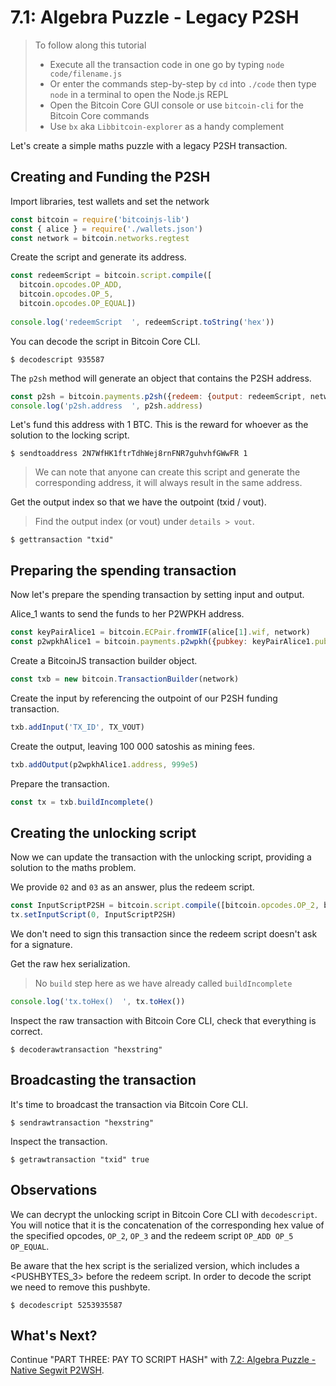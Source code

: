 # 7.1: Algebra Puzzle - Legacy P2SH

> To follow along this tutorial
> * Execute all the transaction code in one go by typing `node code/filename.js`   
> * Or enter the commands step-by-step by `cd` into `./code` then type `node` in a terminal to open the Node.js REPL   
> * Open the Bitcoin Core GUI console or use `bitcoin-cli` for the Bitcoin Core commands
> * Use `bx` aka `Libbitcoin-explorer` as a handy complement 

Let's create a simple maths puzzle with a legacy P2SH transaction.


## Creating and Funding the P2SH 
 
Import libraries, test wallets and set the network
```javascript
const bitcoin = require('bitcoinjs-lib')
const { alice } = require('./wallets.json')
const network = bitcoin.networks.regtest
```

Create the script and generate its address.
```javascript
const redeemScript = bitcoin.script.compile([
  bitcoin.opcodes.OP_ADD,
  bitcoin.opcodes.OP_5,
  bitcoin.opcodes.OP_EQUAL])
  
console.log('redeemScript  ', redeemScript.toString('hex'))  
```

You can decode the script in Bitcoin Core CLI.
```
$ decodescript 935587
```

The `p2sh` method will generate an object that contains the P2SH address.
```javascript
const p2sh = bitcoin.payments.p2sh({redeem: {output: redeemScript, network}, network})
console.log('p2sh.address  ', p2sh.address)
```

Let's fund this address with 1 BTC. This is the reward for whoever as the solution to the locking script.
```
$ sendtoaddress 2N7WfHK1ftrTdhWej8rnFNR7guhvhfGWwFR 1
```
> We can note that anyone can create this script and generate the corresponding address, it will always result in the same 
> address.

Get the output index so that we have the outpoint (txid / vout).
> Find the output index (or vout) under `details > vout`.
```
$ gettransaction "txid"
```


## Preparing the spending transaction

Now let's prepare the spending transaction by setting input and output.

Alice_1 wants to send the funds to her P2WPKH address.
```javascript
const keyPairAlice1 = bitcoin.ECPair.fromWIF(alice[1].wif, network)
const p2wpkhAlice1 = bitcoin.payments.p2wpkh({pubkey: keyPairAlice1.publicKey, network})
```

Create a BitcoinJS transaction builder object.
```javascript
const txb = new bitcoin.TransactionBuilder(network)
```

Create the input by referencing the outpoint of our P2SH funding transaction.
```javascript
txb.addInput('TX_ID', TX_VOUT)
```

Create the output, leaving 100 000 satoshis as mining fees.
```javascript
txb.addOutput(p2wpkhAlice1.address, 999e5)
```

Prepare the transaction.
```javascript
const tx = txb.buildIncomplete()
```


## Creating the unlocking script

Now we can update the transaction with the unlocking script, providing a solution to the maths problem.

We provide `02` and `03` as an answer, plus the redeem script. 
```javascript
const InputScriptP2SH = bitcoin.script.compile([bitcoin.opcodes.OP_2, bitcoin.opcodes.OP_3, p2sh.redeem.output])
tx.setInputScript(0, InputScriptP2SH)
```

We don't need to sign this transaction since the redeem script doesn't ask for a signature.

Get the raw hex serialization.
> No `build` step here as we have already called `buildIncomplete`
```javascript
console.log('tx.toHex()  ', tx.toHex())
```

Inspect the raw transaction with Bitcoin Core CLI, check that everything is correct.
```
$ decoderawtransaction "hexstring"
```


## Broadcasting the transaction

It's time to broadcast the transaction via Bitcoin Core CLI.
```
$ sendrawtransaction "hexstring"
```

Inspect the transaction.
```
$ getrawtransaction "txid" true
```


## Observations

We can decrypt the unlocking script in Bitcoin Core CLI with `decodescript`.
You will notice that it is the concatenation of the corresponding hex value of the specified opcodes, `OP_2`, `OP_3` and 
the redeem script `OP_ADD OP_5 OP_EQUAL`.

Be aware that the hex script is the serialized version, which includes a <PUSHBYTES_3> before the redeem script. 
In order to decode the script we need to remove this pushbyte.
```
$ decodescript 5253935587
``` 


## What's Next?

Continue "PART THREE: PAY TO SCRIPT HASH" with [7.2: Algebra Puzzle - Native Segwit P2WSH](07_2_P2WSH_Algebra_Puzzle.md).
